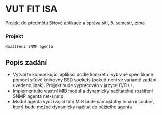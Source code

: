 # VUT FIT ISA

Projekt do předmětu Síťové aplikace a správa sítí, 5. semestr, zima

### Projekt  
	Rozšíření SNMP agenta
	
## Popis zadání
* Vytvořte komunikující aplikaci podle konkrétní vybrané specifikace pomocí síťové knihovny BSD sockets (pokud není ve variantě zadání uvedeno jinak). Projekt bude vypracován v jazyce C/C++.
* Implementujte vlastní MIB modul a dynamicky načítatelné rozšíření SNMP agenta net-snmp.
* Modul agenta využívající tuto MIB bude samostatný binární soubor, který bude možné dynamicky načítat do běžícího agenta
